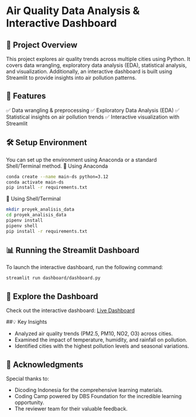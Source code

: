 # Air Quality Data Analysis & Interactive Dashboard

## 📌 Project Overview
This project explores air quality trends across multiple cities using Python. It covers data wrangling, exploratory data analysis (EDA), statistical analysis, and visualization. Additionally, an interactive dashboard is built using Streamlit to provide insights into air pollution patterns.

## 🚀 Features
✅ Data wrangling & preprocessing
✅ Exploratory Data Analysis (EDA)
✅ Statistical insights on air pollution trends
✅ Interactive visualization with Streamlit

## 🛠️ Setup Environment
You can set up the environment using Anaconda or a standard Shell/Terminal method.
🔹 Using Anaconda
```sh
conda create --name main-ds python=3.12
conda activate main-ds
pip install -r requirements.txt
```
🔹 Using Shell/Terminal
```sh
mkdir proyek_analisis_data
cd proyek_analisis_data
pipenv install
pipenv shell
pip install -r requirements.txt
```

## 📊 Running the Streamlit Dashboard
To launch the interactive dashboard, run the following command:
```sh
streamlit run dashboard/dashboard.py
```

## 🌟 Explore the Dashboard
Check out the interactive dashboard: [Live Dashboard](https://airquality-dicoding-felixrafael.streamlit.app/)

##💡 Key Insights
- Analyzed air quality trends (PM2.5, PM10, NO2, O3) across cities.
- Examined the impact of temperature, humidity, and rainfall on pollution.
- Identified cities with the highest pollution levels and seasonal variations.

## 🙌 Acknowledgments
Special thanks to:
- Dicoding Indonesia for the comprehensive learning materials.
- Coding Camp powered by DBS Foundation for the incredible learning opportunity.
- The reviewer team for their valuable feedback.


